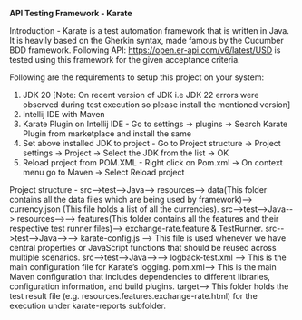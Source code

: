 **API Testing Framework - Karate**

Introduction - Karate is a test automation framework that is written in Java. It is heavily based on the Gherkin syntax, made famous by the Cucumber BDD framework. Following API: https://open.er-api.com/v6/latest/USD is tested using this framework for the given acceptance criteria.

Following are the requirements to setup this project on your system:

1. JDK 20 [Note: On recent version of JDK i.e JDK 22 errors were observed during test execution so please install the mentioned version]
2. Intellij IDE with Maven
3. Karate Plugin on Intellij IDE - Go to settings -> plugins -> Search Karate Plugin from marketplace and install the same
4. Set above installed JDK to project - Go to Project structure -> Project settings -> Project -> Select the JDK from the list -> OK
5. Reload project from POM.XML - Right click on Pom.xml -> On context menu go to Maven -> Select Reload project

Project structure -
             src-->test-->Java--> resources--> data(This folder contains all the data files which are being used by framework)--> currency.json (This file holds a list of all the currencies).
             src-->test-->Java--> resources-->--> features(This folder contains all the features and their respective test runner files)--> exchange-rate.feature & TestRunner.
             src-->test-->Java-->--> karate-config.js --> This file is used whenever we have central properties or JavaScript functions that should be reused across multiple scenarios.
             src-->test-->Java-->--> logback-test.xml --> This is the main configuration file for Karate’s logging.
             pom.xml-->  This is the main Maven configuration that includes dependencies to different libraries, configuration information, and build plugins.
             target--> This folder holds the test result file (e.g. resources.features.exchange-rate.html) for the execution under karate-reports subfolder.

